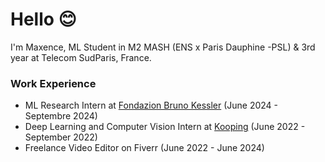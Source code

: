 # Hello 😊

I'm Maxence, ML Student in M2 MASH (ENS x Paris Dauphine -PSL) & 3rd year at Telecom SudParis, France. 

### Work Experience

- ML Research Intern at [Fondazion Bruno Kessler](https://www.fbk.eu/en/) (June 2024 - Septembre 2024)
- Deep Learning and Computer Vision Intern at [Kooping](https://www.kooping.io/) (June 2022 - September 2022)
- Freelance Video Editor on Fiverr (June 2022 - June 2024)

